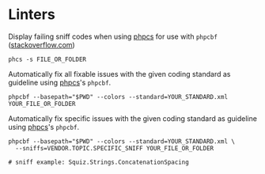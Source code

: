 # Linters

Display failing sniff codes when using [phpcs][] for use with `phpcbf`
([stackoverflow.com](https://stackoverflow.com/a/13732800/592207))
```
phcs -s FILE_OR_FOLDER
```

Automatically fix all fixable issues with the given coding standard as guideline 
using [phpcs][]'s `phpcbf`.
```
phpcbf --basepath="$PWD" --colors --standard=YOUR_STANDARD.xml YOUR_FILE_OR_FOLDER
```

Automatically fix specific issues with the given coding standard as guideline 
using [phpcs][]'s `phpcbf`.
```
phpcbf --basepath="$PWD" --colors --standard=YOUR_STANDARD.xml \
  --sniffs=VENDOR.TOPIC.SPECIFIC_SNIFF YOUR_FILE_OR_FOLDER

# sniff example: Squiz.Strings.ConcatenationSpacing
```

[phpcs]: https://github.com/squizlabs/PHP_CodeSniffer
